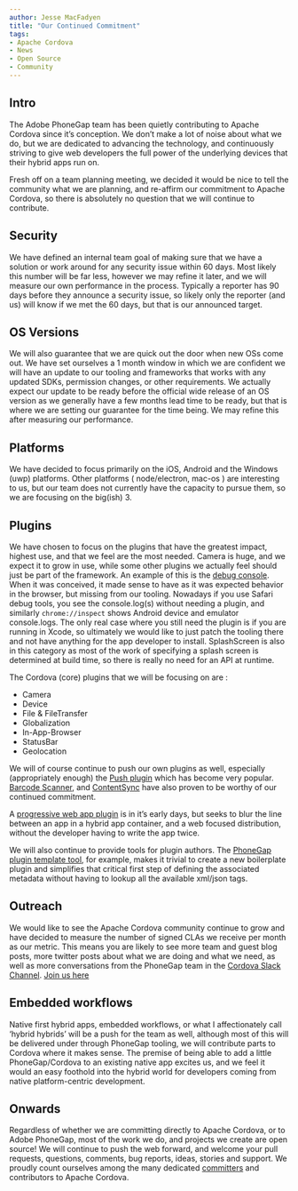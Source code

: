 ```yaml
---
author: Jesse MacFadyen
title: "Our Continued Commitment"
tags:
- Apache Cordova
- News
- Open Source
- Community
---
```


## Intro
The Adobe PhoneGap team has been quietly contributing to Apache Cordova since it’s conception. We don’t make a lot of noise about what we do, but we are dedicated to advancing the technology, and continuously striving to give web developers the full power of the underlying devices that their hybrid apps run on.

Fresh off on a team planning meeting, we decided it would be nice to tell the community what we are planning, and re-affirm our commitment to Apache Cordova, so there is absolutely no question that we will continue to contribute.

## Security
We have defined an internal team goal of making sure that we have a solution or work around for any security issue within 60 days.  Most likely this number will be far less, however we may refine it later, and we will measure our own performance in the process.  Typically a reporter has 90 days before they announce a security issue, so likely only the reporter (and us) will know if we met the 60 days, but that is our announced target.

## OS Versions
We will also guarantee that we are quick out the door when new OSs come out.  We have set ourselves a 1 month window in which we are confident we will have an update to our tooling and frameworks that works with any updated SDKs, permission changes, or other requirements.  We actually expect our update to be ready before the official wide release of an OS version as we generally have a few months lead time to be ready, but that is where we are setting our guarantee for the time being.  We may refine this after measuring our performance.

## Platforms
We have decided to focus primarily on the iOS, Android and the Windows (uwp) platforms. Other platforms ( node/electron, mac-os ) are interesting to us, but our team does not currently have the capacity to pursue them, so we are focusing on the big(ish) 3.

## Plugins
We have chosen to focus on the plugins that have the greatest impact, highest use, and that we feel are the most needed.  Camera is huge, and we expect it to grow in use, while some other plugins we actually feel should just be part of the framework.  An example of this is the [debug console](https://github.com/apache/cordova-plugin-console).  When it was conceived, it made sense to have as it was expected behavior in the browser, but missing from our tooling.  Nowadays if you use Safari debug tools, you see the console.log(s) without needing a plugin, and similarly `chrome://inspect` shows Android device and emulator console.logs.  The only real case where you still need the plugin is if you are running in Xcode, so ultimately we would like to just patch the tooling there and not have anything for the app developer to install. SplashScreen is also in this category as most of the work of specifying a splash screen is determined at build time, so there is really no need for an API at runtime.

The Cordova (core) plugins that we will be focusing on are :
- Camera
- Device
- File & FileTransfer
- Globalization
- In-App-Browser
- StatusBar
- Geolocation

We will of course continue to push our own plugins as well, especially (appropriately enough)  the [Push plugin](https://github.com/phonegap/phonegap-plugin-push) which has become very popular.  [Barcode Scanner](https://github.com/phonegap/phonegap-plugin-barcodescanner), and [ContentSync](https://github.com/phonegap/phonegap-plugin-contentsync) have also proven to be worthy of our continued commitment.

A [progressive web app plugin](https://github.com/phonegap/phonegap-plugin-pwa) is in it’s early days, but seeks to blur the line between an app in a hybrid app container, and a web focused distribution, without the developer having to write the app twice.

We will also continue to provide tools for plugin authors. The [PhoneGap plugin template tool](https://github.com/phonegap/phonegap-plugin-template), for example, makes it trivial to create a new boilerplate plugin and simplifies that critical first step of defining the associated metadata without having to lookup all the available xml/json tags.

## Outreach
We would like to see the Apache Cordova community continue to grow and have decided to measure the number of signed CLAs we receive per month as our metric. This means you are likely to see more team and guest blog posts, more twitter posts about what we are doing and what we need, as well as more conversations from the PhoneGap team in the [Cordova Slack Channel](https://cordova.slack.com/). [Join us here](http://slack.cordova.io/)

## Embedded workflows
 
Native first hybrid apps, embedded workflows, or what I affectionately call ‘hybrid hybrids’ will be a push for the team as well, although most of this will be delivered under through PhoneGap tooling, we will contribute parts to Cordova where it makes sense. The premise of being able to add a little PhoneGap/Cordova to an existing native app excites us, and we feel it would an easy foothold into the hybrid world for developers coming from native platform-centric development.

## Onwards

Regardless of whether we are committing directly to Apache Cordova, or to Adobe PhoneGap, most of the work we do, and projects we create are open source! We will continue to push the web forward, and welcome your pull requests, questions, comments, bug reports, ideas, stories and support. We proudly count ourselves among the many dedicated [committers](https://projects.apache.org/committee.html?cordova) and contributors to Apache Cordova.

